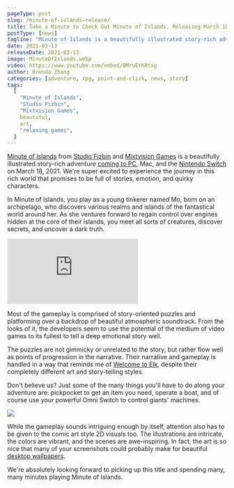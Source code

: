 ```yaml
---
pageType: post
slug: /minute-of-islands-release/
title: Take a Minute to Check Out Minute of Islands, Releasing March 18
postType: [news]
tagline: "Minute of Islands is a beautifully illustrated story-rich adventure coming to PC, Mac, and the Nintendo Switch on March 18, 2021. We're super excited to experience the journey in this rich world that promises to be full of stories, emotion, and quirky characters."
date: 2021-03-13
releaseDate: 2021-03-13
image: MinuteOfIslands.webp
video: https://www.youtube.com/embed/OMruEYKRtxg
author: Brenda Zhang
categories: [adventure, rpg, point-and-click, news, story]
tags:
  [
    "Minute of Islands",
    "Studio Fizbin",
    "Mixtvision Games",
    beautiful,
    art,
    "relaxing games",
  ]
---
```


[Minute of Islands](https://minute-of-islands.com/) from [Studio Fizbin](https://twitter.com/studiofizbin) and [Mixtvision Games](https://mixtvision.games/) is a beautifully illustrated story-rich adventure [coming to PC](https://store.steampowered.com/app/1049710/Minute_of_Islands/), Mac, and the [Nintendo Switch](https://www.nintendo.com/games/detail/minute-of-islands-switch/) on March 18, 2021. We're super excited to experience the journey in this rich world that promises to be full of stories, emotion, and quirky characters.

In Minute of Islands, you play as a young tinkerer named Mo, born on an archipelago, who discovers various realms and islands of the fantastical world around her. As she ventures forward to regain control over engines hidden at the core of their islands, you meet all sorts of creatures, discover secrets, and uncover a dark truth.

<iframe loading="lazy" src="https://www.youtube.com/embed/OMruEYKRtxg?modestbranding=1" frameborder="0" allow="accelerometer; encrypted-media; gyroscope; picture-in-picture" allowfullscreen></iframe>

Most of the gameplay is comprised of story-oriented puzzles and platforming over a backdrop of beautiful atmospheric soundtrack. From the looks of it, the developers seem to use the potential of the medium of video games to its fullest to tell a deep emotional story well.

The puzzles are not gimmicky or unrelated to the story, but rather flow well as points of progression in the narrative. Their narrative and gameplay is handled in a way that reminds me of [Welcome to Elk](https://indiestorygames.com/welcome-to-elk-demo-review/), despite their completely different art and story-telling styles.

Don't believe us? Just some of the many things you'll have to do along your adventure are: pickpocket to get an item you need, operate a boat, and of course use your powerful Omni Switch to control giants' machines.

![][image0]

While the gameplay sounds intriguing enough by itself, attention also has to be given to the comic art style 2D visuals too. The illustrations are intricate, the colors are vibrant, and the scenes are awe-inspiring. In fact, the art is so nice that many of your screenshots could probably make for beautiful [desktop wallpapers](https://minute-of-islands.com/download-goodies/).

We're absolutely looking forward to picking up this title and spending many, many minutes playing Minute of Islands.

[image0]: ../../../images/post/minuteofislands/MinuteOfIslands0.webp
